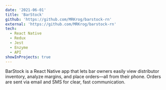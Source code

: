 ```yaml
---
date: '2021-06-01'
title: 'BarStock'
github: 'https://github.com/MRKrog/barstock-rn'
external: 'https://github.com/MRKrog/barstock-rn'
tech:
  - React Native
  - Redux
  - Jest
  - Enzyme
  - API
showInProjects: true
---
```


BarStock is a React Native app that lets bar owners easily view distributor inventory, analyze margins, and place orders—all from their phone. Orders are sent via email and SMS for clear, fast communication.